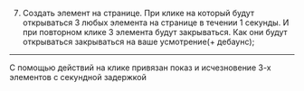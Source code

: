 7. Создать элемент на странице. При клике на который будут открываться 3 любых
элемента на странице в течении 1 секунды. И при повторном клике 3 элемента будут
закрываться. Как они будут открываться закрываться на ваше усмотрение(+ дебаунс);

----------------------------------------------------------------------------------------
С помощью действий на клике привязан показ и исчезновение 3-х элементов с секундной задержкой